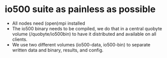# io500 suite as painless as possible

* All nodes need (open)mpi installed
* The io500 binary needs to be compiled, we do that in a central quobyte volume (/quobyte/io500bin) to have it distributed and available on all clients.
* We use two different volumes (io500-data, io500-bin) to separate written data and binary, results, and config.


